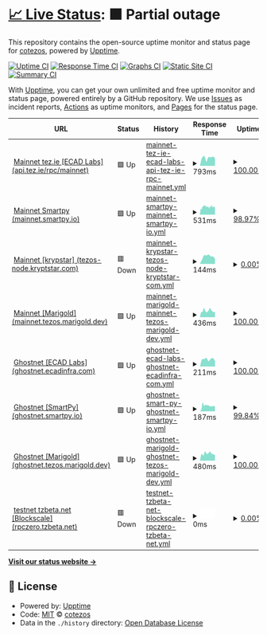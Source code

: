 # [📈 Live Status](https://cotezos.github.io/teznodes): <!--live status--> **🟧 Partial outage**

This repository contains the open-source uptime monitor and status page for [cotezos](https://cotezos.github.io/teznodes), powered by [Upptime](https://github.com/upptime/upptime).

[![Uptime CI](https://github.com/cotezos/teznodes/workflows/Uptime%20CI/badge.svg)](https://github.com/cotezos/teznodes/actions?query=workflow%3A%22Uptime+CI%22)
[![Response Time CI](https://github.com/cotezos/teznodes/workflows/Response%20Time%20CI/badge.svg)](https://github.com/cotezos/teznodes/actions?query=workflow%3A%22Response+Time+CI%22)
[![Graphs CI](https://github.com/cotezos/teznodes/workflows/Graphs%20CI/badge.svg)](https://github.com/cotezos/teznodes/actions?query=workflow%3A%22Graphs+CI%22)
[![Static Site CI](https://github.com/cotezos/teznodes/workflows/Static%20Site%20CI/badge.svg)](https://github.com/cotezos/teznodes/actions?query=workflow%3A%22Static+Site+CI%22)
[![Summary CI](https://github.com/cotezos/teznodes/workflows/Summary%20CI/badge.svg)](https://github.com/cotezos/teznodes/actions?query=workflow%3A%22Summary+CI%22)

With [Upptime](https://upptime.js.org), you can get your own unlimited and free uptime monitor and status page, powered entirely by a GitHub repository. We use [Issues](https://github.com/cotezos/teznodes/issues) as incident reports, [Actions](https://github.com/cotezos/teznodes/actions) as uptime monitors, and [Pages](https://cotezos.github.io/teznodes) for the status page.

<!--start: status pages-->
<!-- This summary is generated by Upptime (https://github.com/upptime/upptime) -->
<!-- Do not edit this manually, your changes will be overwritten -->
<!-- prettier-ignore -->
| URL | Status | History | Response Time | Uptime |
| --- | ------ | ------- | ------------- | ------ |
| <img alt="" src="https://icons.duckduckgo.com/ip3/api.tez.ie.ico" height="13"> [Mainnet tez.ie [ECAD Labs] (api.tez.ie/rpc/mainnet)](https://api.tez.ie/rpc/mainnet/chains/main/blocks/head) | 🟩 Up | [mainnet-tez-ie-ecad-labs-api-tez-ie-rpc-mainnet.yml](https://github.com/cotezos/teznodes/commits/HEAD/history/mainnet-tez-ie-ecad-labs-api-tez-ie-rpc-mainnet.yml) | <details><summary><img alt="Response time graph" src="./graphs/mainnet-tez-ie-ecad-labs-api-tez-ie-rpc-mainnet/response-time-week.png" height="20"> 793ms</summary><br><a href="https://cotezos.github.io/teznodes/history/mainnet-tez-ie-ecad-labs-api-tez-ie-rpc-mainnet"><img alt="Response time 1699" src="https://img.shields.io/endpoint?url=https%3A%2F%2Fraw.githubusercontent.com%2Fcotezos%2Fteznodes%2FHEAD%2Fapi%2Fmainnet-tez-ie-ecad-labs-api-tez-ie-rpc-mainnet%2Fresponse-time.json"></a><br><a href="https://cotezos.github.io/teznodes/history/mainnet-tez-ie-ecad-labs-api-tez-ie-rpc-mainnet"><img alt="24-hour response time 764" src="https://img.shields.io/endpoint?url=https%3A%2F%2Fraw.githubusercontent.com%2Fcotezos%2Fteznodes%2FHEAD%2Fapi%2Fmainnet-tez-ie-ecad-labs-api-tez-ie-rpc-mainnet%2Fresponse-time-day.json"></a><br><a href="https://cotezos.github.io/teznodes/history/mainnet-tez-ie-ecad-labs-api-tez-ie-rpc-mainnet"><img alt="7-day response time 793" src="https://img.shields.io/endpoint?url=https%3A%2F%2Fraw.githubusercontent.com%2Fcotezos%2Fteznodes%2FHEAD%2Fapi%2Fmainnet-tez-ie-ecad-labs-api-tez-ie-rpc-mainnet%2Fresponse-time-week.json"></a><br><a href="https://cotezos.github.io/teznodes/history/mainnet-tez-ie-ecad-labs-api-tez-ie-rpc-mainnet"><img alt="30-day response time 2678" src="https://img.shields.io/endpoint?url=https%3A%2F%2Fraw.githubusercontent.com%2Fcotezos%2Fteznodes%2FHEAD%2Fapi%2Fmainnet-tez-ie-ecad-labs-api-tez-ie-rpc-mainnet%2Fresponse-time-month.json"></a><br><a href="https://cotezos.github.io/teznodes/history/mainnet-tez-ie-ecad-labs-api-tez-ie-rpc-mainnet"><img alt="1-year response time 1684" src="https://img.shields.io/endpoint?url=https%3A%2F%2Fraw.githubusercontent.com%2Fcotezos%2Fteznodes%2FHEAD%2Fapi%2Fmainnet-tez-ie-ecad-labs-api-tez-ie-rpc-mainnet%2Fresponse-time-year.json"></a></details> | <details><summary><a href="https://cotezos.github.io/teznodes/history/mainnet-tez-ie-ecad-labs-api-tez-ie-rpc-mainnet">100.00%</a></summary><a href="https://cotezos.github.io/teznodes/history/mainnet-tez-ie-ecad-labs-api-tez-ie-rpc-mainnet"><img alt="All-time uptime 99.78%" src="https://img.shields.io/endpoint?url=https%3A%2F%2Fraw.githubusercontent.com%2Fcotezos%2Fteznodes%2FHEAD%2Fapi%2Fmainnet-tez-ie-ecad-labs-api-tez-ie-rpc-mainnet%2Fuptime.json"></a><br><a href="https://cotezos.github.io/teznodes/history/mainnet-tez-ie-ecad-labs-api-tez-ie-rpc-mainnet"><img alt="24-hour uptime 100.00%" src="https://img.shields.io/endpoint?url=https%3A%2F%2Fraw.githubusercontent.com%2Fcotezos%2Fteznodes%2FHEAD%2Fapi%2Fmainnet-tez-ie-ecad-labs-api-tez-ie-rpc-mainnet%2Fuptime-day.json"></a><br><a href="https://cotezos.github.io/teznodes/history/mainnet-tez-ie-ecad-labs-api-tez-ie-rpc-mainnet"><img alt="7-day uptime 100.00%" src="https://img.shields.io/endpoint?url=https%3A%2F%2Fraw.githubusercontent.com%2Fcotezos%2Fteznodes%2FHEAD%2Fapi%2Fmainnet-tez-ie-ecad-labs-api-tez-ie-rpc-mainnet%2Fuptime-week.json"></a><br><a href="https://cotezos.github.io/teznodes/history/mainnet-tez-ie-ecad-labs-api-tez-ie-rpc-mainnet"><img alt="30-day uptime 100.00%" src="https://img.shields.io/endpoint?url=https%3A%2F%2Fraw.githubusercontent.com%2Fcotezos%2Fteznodes%2FHEAD%2Fapi%2Fmainnet-tez-ie-ecad-labs-api-tez-ie-rpc-mainnet%2Fuptime-month.json"></a><br><a href="https://cotezos.github.io/teznodes/history/mainnet-tez-ie-ecad-labs-api-tez-ie-rpc-mainnet"><img alt="1-year uptime 99.81%" src="https://img.shields.io/endpoint?url=https%3A%2F%2Fraw.githubusercontent.com%2Fcotezos%2Fteznodes%2FHEAD%2Fapi%2Fmainnet-tez-ie-ecad-labs-api-tez-ie-rpc-mainnet%2Fuptime-year.json"></a></details>
| <img alt="" src="https://icons.duckduckgo.com/ip3/mainnet.smartpy.io.ico" height="13"> [Mainnet Smartpy (mainnet.smartpy.io)](https://mainnet.smartpy.io/chains/main/blocks/head/header) | 🟩 Up | [mainnet-smartpy-mainnet-smartpy-io.yml](https://github.com/cotezos/teznodes/commits/HEAD/history/mainnet-smartpy-mainnet-smartpy-io.yml) | <details><summary><img alt="Response time graph" src="./graphs/mainnet-smartpy-mainnet-smartpy-io/response-time-week.png" height="20"> 531ms</summary><br><a href="https://cotezos.github.io/teznodes/history/mainnet-smartpy-mainnet-smartpy-io"><img alt="Response time 3240" src="https://img.shields.io/endpoint?url=https%3A%2F%2Fraw.githubusercontent.com%2Fcotezos%2Fteznodes%2FHEAD%2Fapi%2Fmainnet-smartpy-mainnet-smartpy-io%2Fresponse-time.json"></a><br><a href="https://cotezos.github.io/teznodes/history/mainnet-smartpy-mainnet-smartpy-io"><img alt="24-hour response time 526" src="https://img.shields.io/endpoint?url=https%3A%2F%2Fraw.githubusercontent.com%2Fcotezos%2Fteznodes%2FHEAD%2Fapi%2Fmainnet-smartpy-mainnet-smartpy-io%2Fresponse-time-day.json"></a><br><a href="https://cotezos.github.io/teznodes/history/mainnet-smartpy-mainnet-smartpy-io"><img alt="7-day response time 531" src="https://img.shields.io/endpoint?url=https%3A%2F%2Fraw.githubusercontent.com%2Fcotezos%2Fteznodes%2FHEAD%2Fapi%2Fmainnet-smartpy-mainnet-smartpy-io%2Fresponse-time-week.json"></a><br><a href="https://cotezos.github.io/teznodes/history/mainnet-smartpy-mainnet-smartpy-io"><img alt="30-day response time 1079" src="https://img.shields.io/endpoint?url=https%3A%2F%2Fraw.githubusercontent.com%2Fcotezos%2Fteznodes%2FHEAD%2Fapi%2Fmainnet-smartpy-mainnet-smartpy-io%2Fresponse-time-month.json"></a><br><a href="https://cotezos.github.io/teznodes/history/mainnet-smartpy-mainnet-smartpy-io"><img alt="1-year response time 2884" src="https://img.shields.io/endpoint?url=https%3A%2F%2Fraw.githubusercontent.com%2Fcotezos%2Fteznodes%2FHEAD%2Fapi%2Fmainnet-smartpy-mainnet-smartpy-io%2Fresponse-time-year.json"></a></details> | <details><summary><a href="https://cotezos.github.io/teznodes/history/mainnet-smartpy-mainnet-smartpy-io">98.97%</a></summary><a href="https://cotezos.github.io/teznodes/history/mainnet-smartpy-mainnet-smartpy-io"><img alt="All-time uptime 99.60%" src="https://img.shields.io/endpoint?url=https%3A%2F%2Fraw.githubusercontent.com%2Fcotezos%2Fteznodes%2FHEAD%2Fapi%2Fmainnet-smartpy-mainnet-smartpy-io%2Fuptime.json"></a><br><a href="https://cotezos.github.io/teznodes/history/mainnet-smartpy-mainnet-smartpy-io"><img alt="24-hour uptime 97.14%" src="https://img.shields.io/endpoint?url=https%3A%2F%2Fraw.githubusercontent.com%2Fcotezos%2Fteznodes%2FHEAD%2Fapi%2Fmainnet-smartpy-mainnet-smartpy-io%2Fuptime-day.json"></a><br><a href="https://cotezos.github.io/teznodes/history/mainnet-smartpy-mainnet-smartpy-io"><img alt="7-day uptime 98.97%" src="https://img.shields.io/endpoint?url=https%3A%2F%2Fraw.githubusercontent.com%2Fcotezos%2Fteznodes%2FHEAD%2Fapi%2Fmainnet-smartpy-mainnet-smartpy-io%2Fuptime-week.json"></a><br><a href="https://cotezos.github.io/teznodes/history/mainnet-smartpy-mainnet-smartpy-io"><img alt="30-day uptime 99.53%" src="https://img.shields.io/endpoint?url=https%3A%2F%2Fraw.githubusercontent.com%2Fcotezos%2Fteznodes%2FHEAD%2Fapi%2Fmainnet-smartpy-mainnet-smartpy-io%2Fuptime-month.json"></a><br><a href="https://cotezos.github.io/teznodes/history/mainnet-smartpy-mainnet-smartpy-io"><img alt="1-year uptime 99.44%" src="https://img.shields.io/endpoint?url=https%3A%2F%2Fraw.githubusercontent.com%2Fcotezos%2Fteznodes%2FHEAD%2Fapi%2Fmainnet-smartpy-mainnet-smartpy-io%2Fuptime-year.json"></a></details>
| <img alt="" src="https://icons.duckduckgo.com/ip3/tezos-node.kryptstar.com.ico" height="13"> [Mainnet [krypstar] (tezos-node.kryptstar.com)](https://tezos-node.kryptstar.com/chains/main/blocks/head/header) | 🟥 Down | [mainnet-krypstar-tezos-node-kryptstar-com.yml](https://github.com/cotezos/teznodes/commits/HEAD/history/mainnet-krypstar-tezos-node-kryptstar-com.yml) | <details><summary><img alt="Response time graph" src="./graphs/mainnet-krypstar-tezos-node-kryptstar-com/response-time-week.png" height="20"> 144ms</summary><br><a href="https://cotezos.github.io/teznodes/history/mainnet-krypstar-tezos-node-kryptstar-com"><img alt="Response time 189" src="https://img.shields.io/endpoint?url=https%3A%2F%2Fraw.githubusercontent.com%2Fcotezos%2Fteznodes%2FHEAD%2Fapi%2Fmainnet-krypstar-tezos-node-kryptstar-com%2Fresponse-time.json"></a><br><a href="https://cotezos.github.io/teznodes/history/mainnet-krypstar-tezos-node-kryptstar-com"><img alt="24-hour response time 98" src="https://img.shields.io/endpoint?url=https%3A%2F%2Fraw.githubusercontent.com%2Fcotezos%2Fteznodes%2FHEAD%2Fapi%2Fmainnet-krypstar-tezos-node-kryptstar-com%2Fresponse-time-day.json"></a><br><a href="https://cotezos.github.io/teznodes/history/mainnet-krypstar-tezos-node-kryptstar-com"><img alt="7-day response time 144" src="https://img.shields.io/endpoint?url=https%3A%2F%2Fraw.githubusercontent.com%2Fcotezos%2Fteznodes%2FHEAD%2Fapi%2Fmainnet-krypstar-tezos-node-kryptstar-com%2Fresponse-time-week.json"></a><br><a href="https://cotezos.github.io/teznodes/history/mainnet-krypstar-tezos-node-kryptstar-com"><img alt="30-day response time 138" src="https://img.shields.io/endpoint?url=https%3A%2F%2Fraw.githubusercontent.com%2Fcotezos%2Fteznodes%2FHEAD%2Fapi%2Fmainnet-krypstar-tezos-node-kryptstar-com%2Fresponse-time-month.json"></a><br><a href="https://cotezos.github.io/teznodes/history/mainnet-krypstar-tezos-node-kryptstar-com"><img alt="1-year response time 165" src="https://img.shields.io/endpoint?url=https%3A%2F%2Fraw.githubusercontent.com%2Fcotezos%2Fteznodes%2FHEAD%2Fapi%2Fmainnet-krypstar-tezos-node-kryptstar-com%2Fresponse-time-year.json"></a></details> | <details><summary><a href="https://cotezos.github.io/teznodes/history/mainnet-krypstar-tezos-node-kryptstar-com">0.00%</a></summary><a href="https://cotezos.github.io/teznodes/history/mainnet-krypstar-tezos-node-kryptstar-com"><img alt="All-time uptime 42.28%" src="https://img.shields.io/endpoint?url=https%3A%2F%2Fraw.githubusercontent.com%2Fcotezos%2Fteznodes%2FHEAD%2Fapi%2Fmainnet-krypstar-tezos-node-kryptstar-com%2Fuptime.json"></a><br><a href="https://cotezos.github.io/teznodes/history/mainnet-krypstar-tezos-node-kryptstar-com"><img alt="24-hour uptime 0.00%" src="https://img.shields.io/endpoint?url=https%3A%2F%2Fraw.githubusercontent.com%2Fcotezos%2Fteznodes%2FHEAD%2Fapi%2Fmainnet-krypstar-tezos-node-kryptstar-com%2Fuptime-day.json"></a><br><a href="https://cotezos.github.io/teznodes/history/mainnet-krypstar-tezos-node-kryptstar-com"><img alt="7-day uptime 0.00%" src="https://img.shields.io/endpoint?url=https%3A%2F%2Fraw.githubusercontent.com%2Fcotezos%2Fteznodes%2FHEAD%2Fapi%2Fmainnet-krypstar-tezos-node-kryptstar-com%2Fuptime-week.json"></a><br><a href="https://cotezos.github.io/teznodes/history/mainnet-krypstar-tezos-node-kryptstar-com"><img alt="30-day uptime 0.00%" src="https://img.shields.io/endpoint?url=https%3A%2F%2Fraw.githubusercontent.com%2Fcotezos%2Fteznodes%2FHEAD%2Fapi%2Fmainnet-krypstar-tezos-node-kryptstar-com%2Fuptime-month.json"></a><br><a href="https://cotezos.github.io/teznodes/history/mainnet-krypstar-tezos-node-kryptstar-com"><img alt="1-year uptime 21.29%" src="https://img.shields.io/endpoint?url=https%3A%2F%2Fraw.githubusercontent.com%2Fcotezos%2Fteznodes%2FHEAD%2Fapi%2Fmainnet-krypstar-tezos-node-kryptstar-com%2Fuptime-year.json"></a></details>
| <img alt="" src="https://icons.duckduckgo.com/ip3/mainnet.tezos.marigold.dev.ico" height="13"> [Mainnet [Marigold] (mainnet.tezos.marigold.dev)](https://mainnet.tezos.marigold.dev/chains/main/blocks/head/header) | 🟩 Up | [mainnet-marigold-mainnet-tezos-marigold-dev.yml](https://github.com/cotezos/teznodes/commits/HEAD/history/mainnet-marigold-mainnet-tezos-marigold-dev.yml) | <details><summary><img alt="Response time graph" src="./graphs/mainnet-marigold-mainnet-tezos-marigold-dev/response-time-week.png" height="20"> 436ms</summary><br><a href="https://cotezos.github.io/teznodes/history/mainnet-marigold-mainnet-tezos-marigold-dev"><img alt="Response time 815" src="https://img.shields.io/endpoint?url=https%3A%2F%2Fraw.githubusercontent.com%2Fcotezos%2Fteznodes%2FHEAD%2Fapi%2Fmainnet-marigold-mainnet-tezos-marigold-dev%2Fresponse-time.json"></a><br><a href="https://cotezos.github.io/teznodes/history/mainnet-marigold-mainnet-tezos-marigold-dev"><img alt="24-hour response time 360" src="https://img.shields.io/endpoint?url=https%3A%2F%2Fraw.githubusercontent.com%2Fcotezos%2Fteznodes%2FHEAD%2Fapi%2Fmainnet-marigold-mainnet-tezos-marigold-dev%2Fresponse-time-day.json"></a><br><a href="https://cotezos.github.io/teznodes/history/mainnet-marigold-mainnet-tezos-marigold-dev"><img alt="7-day response time 436" src="https://img.shields.io/endpoint?url=https%3A%2F%2Fraw.githubusercontent.com%2Fcotezos%2Fteznodes%2FHEAD%2Fapi%2Fmainnet-marigold-mainnet-tezos-marigold-dev%2Fresponse-time-week.json"></a><br><a href="https://cotezos.github.io/teznodes/history/mainnet-marigold-mainnet-tezos-marigold-dev"><img alt="30-day response time 1346" src="https://img.shields.io/endpoint?url=https%3A%2F%2Fraw.githubusercontent.com%2Fcotezos%2Fteznodes%2FHEAD%2Fapi%2Fmainnet-marigold-mainnet-tezos-marigold-dev%2Fresponse-time-month.json"></a><br><a href="https://cotezos.github.io/teznodes/history/mainnet-marigold-mainnet-tezos-marigold-dev"><img alt="1-year response time 815" src="https://img.shields.io/endpoint?url=https%3A%2F%2Fraw.githubusercontent.com%2Fcotezos%2Fteznodes%2FHEAD%2Fapi%2Fmainnet-marigold-mainnet-tezos-marigold-dev%2Fresponse-time-year.json"></a></details> | <details><summary><a href="https://cotezos.github.io/teznodes/history/mainnet-marigold-mainnet-tezos-marigold-dev">100.00%</a></summary><a href="https://cotezos.github.io/teznodes/history/mainnet-marigold-mainnet-tezos-marigold-dev"><img alt="All-time uptime 99.58%" src="https://img.shields.io/endpoint?url=https%3A%2F%2Fraw.githubusercontent.com%2Fcotezos%2Fteznodes%2FHEAD%2Fapi%2Fmainnet-marigold-mainnet-tezos-marigold-dev%2Fuptime.json"></a><br><a href="https://cotezos.github.io/teznodes/history/mainnet-marigold-mainnet-tezos-marigold-dev"><img alt="24-hour uptime 100.00%" src="https://img.shields.io/endpoint?url=https%3A%2F%2Fraw.githubusercontent.com%2Fcotezos%2Fteznodes%2FHEAD%2Fapi%2Fmainnet-marigold-mainnet-tezos-marigold-dev%2Fuptime-day.json"></a><br><a href="https://cotezos.github.io/teznodes/history/mainnet-marigold-mainnet-tezos-marigold-dev"><img alt="7-day uptime 100.00%" src="https://img.shields.io/endpoint?url=https%3A%2F%2Fraw.githubusercontent.com%2Fcotezos%2Fteznodes%2FHEAD%2Fapi%2Fmainnet-marigold-mainnet-tezos-marigold-dev%2Fuptime-week.json"></a><br><a href="https://cotezos.github.io/teznodes/history/mainnet-marigold-mainnet-tezos-marigold-dev"><img alt="30-day uptime 98.26%" src="https://img.shields.io/endpoint?url=https%3A%2F%2Fraw.githubusercontent.com%2Fcotezos%2Fteznodes%2FHEAD%2Fapi%2Fmainnet-marigold-mainnet-tezos-marigold-dev%2Fuptime-month.json"></a><br><a href="https://cotezos.github.io/teznodes/history/mainnet-marigold-mainnet-tezos-marigold-dev"><img alt="1-year uptime 99.58%" src="https://img.shields.io/endpoint?url=https%3A%2F%2Fraw.githubusercontent.com%2Fcotezos%2Fteznodes%2FHEAD%2Fapi%2Fmainnet-marigold-mainnet-tezos-marigold-dev%2Fuptime-year.json"></a></details>
| <img alt="" src="https://icons.duckduckgo.com/ip3/ghostnet.ecadinfra.com.ico" height="13"> [Ghostnet [ECAD Labs] (ghostnet.ecadinfra.com)](https://ghostnet.ecadinfra.com/chains/main/blocks/head/header) | 🟩 Up | [ghostnet-ecad-labs-ghostnet-ecadinfra-com.yml](https://github.com/cotezos/teznodes/commits/HEAD/history/ghostnet-ecad-labs-ghostnet-ecadinfra-com.yml) | <details><summary><img alt="Response time graph" src="./graphs/ghostnet-ecad-labs-ghostnet-ecadinfra-com/response-time-week.png" height="20"> 211ms</summary><br><a href="https://cotezos.github.io/teznodes/history/ghostnet-ecad-labs-ghostnet-ecadinfra-com"><img alt="Response time 1361" src="https://img.shields.io/endpoint?url=https%3A%2F%2Fraw.githubusercontent.com%2Fcotezos%2Fteznodes%2FHEAD%2Fapi%2Fghostnet-ecad-labs-ghostnet-ecadinfra-com%2Fresponse-time.json"></a><br><a href="https://cotezos.github.io/teznodes/history/ghostnet-ecad-labs-ghostnet-ecadinfra-com"><img alt="24-hour response time 163" src="https://img.shields.io/endpoint?url=https%3A%2F%2Fraw.githubusercontent.com%2Fcotezos%2Fteznodes%2FHEAD%2Fapi%2Fghostnet-ecad-labs-ghostnet-ecadinfra-com%2Fresponse-time-day.json"></a><br><a href="https://cotezos.github.io/teznodes/history/ghostnet-ecad-labs-ghostnet-ecadinfra-com"><img alt="7-day response time 211" src="https://img.shields.io/endpoint?url=https%3A%2F%2Fraw.githubusercontent.com%2Fcotezos%2Fteznodes%2FHEAD%2Fapi%2Fghostnet-ecad-labs-ghostnet-ecadinfra-com%2Fresponse-time-week.json"></a><br><a href="https://cotezos.github.io/teznodes/history/ghostnet-ecad-labs-ghostnet-ecadinfra-com"><img alt="30-day response time 179" src="https://img.shields.io/endpoint?url=https%3A%2F%2Fraw.githubusercontent.com%2Fcotezos%2Fteznodes%2FHEAD%2Fapi%2Fghostnet-ecad-labs-ghostnet-ecadinfra-com%2Fresponse-time-month.json"></a><br><a href="https://cotezos.github.io/teznodes/history/ghostnet-ecad-labs-ghostnet-ecadinfra-com"><img alt="1-year response time 1361" src="https://img.shields.io/endpoint?url=https%3A%2F%2Fraw.githubusercontent.com%2Fcotezos%2Fteznodes%2FHEAD%2Fapi%2Fghostnet-ecad-labs-ghostnet-ecadinfra-com%2Fresponse-time-year.json"></a></details> | <details><summary><a href="https://cotezos.github.io/teznodes/history/ghostnet-ecad-labs-ghostnet-ecadinfra-com">100.00%</a></summary><a href="https://cotezos.github.io/teznodes/history/ghostnet-ecad-labs-ghostnet-ecadinfra-com"><img alt="All-time uptime 99.42%" src="https://img.shields.io/endpoint?url=https%3A%2F%2Fraw.githubusercontent.com%2Fcotezos%2Fteznodes%2FHEAD%2Fapi%2Fghostnet-ecad-labs-ghostnet-ecadinfra-com%2Fuptime.json"></a><br><a href="https://cotezos.github.io/teznodes/history/ghostnet-ecad-labs-ghostnet-ecadinfra-com"><img alt="24-hour uptime 100.00%" src="https://img.shields.io/endpoint?url=https%3A%2F%2Fraw.githubusercontent.com%2Fcotezos%2Fteznodes%2FHEAD%2Fapi%2Fghostnet-ecad-labs-ghostnet-ecadinfra-com%2Fuptime-day.json"></a><br><a href="https://cotezos.github.io/teznodes/history/ghostnet-ecad-labs-ghostnet-ecadinfra-com"><img alt="7-day uptime 100.00%" src="https://img.shields.io/endpoint?url=https%3A%2F%2Fraw.githubusercontent.com%2Fcotezos%2Fteznodes%2FHEAD%2Fapi%2Fghostnet-ecad-labs-ghostnet-ecadinfra-com%2Fuptime-week.json"></a><br><a href="https://cotezos.github.io/teznodes/history/ghostnet-ecad-labs-ghostnet-ecadinfra-com"><img alt="30-day uptime 100.00%" src="https://img.shields.io/endpoint?url=https%3A%2F%2Fraw.githubusercontent.com%2Fcotezos%2Fteznodes%2FHEAD%2Fapi%2Fghostnet-ecad-labs-ghostnet-ecadinfra-com%2Fuptime-month.json"></a><br><a href="https://cotezos.github.io/teznodes/history/ghostnet-ecad-labs-ghostnet-ecadinfra-com"><img alt="1-year uptime 99.42%" src="https://img.shields.io/endpoint?url=https%3A%2F%2Fraw.githubusercontent.com%2Fcotezos%2Fteznodes%2FHEAD%2Fapi%2Fghostnet-ecad-labs-ghostnet-ecadinfra-com%2Fuptime-year.json"></a></details>
| <img alt="" src="https://icons.duckduckgo.com/ip3/ghostnet.smartpy.io.ico" height="13"> [Ghostnet [SmartPy] (ghostnet.smartpy.io)](https://ghostnet.smartpy.io/chains/main/blocks/head/header) | 🟩 Up | [ghostnet-smart-py-ghostnet-smartpy-io.yml](https://github.com/cotezos/teznodes/commits/HEAD/history/ghostnet-smart-py-ghostnet-smartpy-io.yml) | <details><summary><img alt="Response time graph" src="./graphs/ghostnet-smart-py-ghostnet-smartpy-io/response-time-week.png" height="20"> 187ms</summary><br><a href="https://cotezos.github.io/teznodes/history/ghostnet-smart-py-ghostnet-smartpy-io"><img alt="Response time 305" src="https://img.shields.io/endpoint?url=https%3A%2F%2Fraw.githubusercontent.com%2Fcotezos%2Fteznodes%2FHEAD%2Fapi%2Fghostnet-smart-py-ghostnet-smartpy-io%2Fresponse-time.json"></a><br><a href="https://cotezos.github.io/teznodes/history/ghostnet-smart-py-ghostnet-smartpy-io"><img alt="24-hour response time 174" src="https://img.shields.io/endpoint?url=https%3A%2F%2Fraw.githubusercontent.com%2Fcotezos%2Fteznodes%2FHEAD%2Fapi%2Fghostnet-smart-py-ghostnet-smartpy-io%2Fresponse-time-day.json"></a><br><a href="https://cotezos.github.io/teznodes/history/ghostnet-smart-py-ghostnet-smartpy-io"><img alt="7-day response time 187" src="https://img.shields.io/endpoint?url=https%3A%2F%2Fraw.githubusercontent.com%2Fcotezos%2Fteznodes%2FHEAD%2Fapi%2Fghostnet-smart-py-ghostnet-smartpy-io%2Fresponse-time-week.json"></a><br><a href="https://cotezos.github.io/teznodes/history/ghostnet-smart-py-ghostnet-smartpy-io"><img alt="30-day response time 189" src="https://img.shields.io/endpoint?url=https%3A%2F%2Fraw.githubusercontent.com%2Fcotezos%2Fteznodes%2FHEAD%2Fapi%2Fghostnet-smart-py-ghostnet-smartpy-io%2Fresponse-time-month.json"></a><br><a href="https://cotezos.github.io/teznodes/history/ghostnet-smart-py-ghostnet-smartpy-io"><img alt="1-year response time 305" src="https://img.shields.io/endpoint?url=https%3A%2F%2Fraw.githubusercontent.com%2Fcotezos%2Fteznodes%2FHEAD%2Fapi%2Fghostnet-smart-py-ghostnet-smartpy-io%2Fresponse-time-year.json"></a></details> | <details><summary><a href="https://cotezos.github.io/teznodes/history/ghostnet-smart-py-ghostnet-smartpy-io">99.84%</a></summary><a href="https://cotezos.github.io/teznodes/history/ghostnet-smart-py-ghostnet-smartpy-io"><img alt="All-time uptime 99.92%" src="https://img.shields.io/endpoint?url=https%3A%2F%2Fraw.githubusercontent.com%2Fcotezos%2Fteznodes%2FHEAD%2Fapi%2Fghostnet-smart-py-ghostnet-smartpy-io%2Fuptime.json"></a><br><a href="https://cotezos.github.io/teznodes/history/ghostnet-smart-py-ghostnet-smartpy-io"><img alt="24-hour uptime 100.00%" src="https://img.shields.io/endpoint?url=https%3A%2F%2Fraw.githubusercontent.com%2Fcotezos%2Fteznodes%2FHEAD%2Fapi%2Fghostnet-smart-py-ghostnet-smartpy-io%2Fuptime-day.json"></a><br><a href="https://cotezos.github.io/teznodes/history/ghostnet-smart-py-ghostnet-smartpy-io"><img alt="7-day uptime 99.84%" src="https://img.shields.io/endpoint?url=https%3A%2F%2Fraw.githubusercontent.com%2Fcotezos%2Fteznodes%2FHEAD%2Fapi%2Fghostnet-smart-py-ghostnet-smartpy-io%2Fuptime-week.json"></a><br><a href="https://cotezos.github.io/teznodes/history/ghostnet-smart-py-ghostnet-smartpy-io"><img alt="30-day uptime 99.88%" src="https://img.shields.io/endpoint?url=https%3A%2F%2Fraw.githubusercontent.com%2Fcotezos%2Fteznodes%2FHEAD%2Fapi%2Fghostnet-smart-py-ghostnet-smartpy-io%2Fuptime-month.json"></a><br><a href="https://cotezos.github.io/teznodes/history/ghostnet-smart-py-ghostnet-smartpy-io"><img alt="1-year uptime 99.92%" src="https://img.shields.io/endpoint?url=https%3A%2F%2Fraw.githubusercontent.com%2Fcotezos%2Fteznodes%2FHEAD%2Fapi%2Fghostnet-smart-py-ghostnet-smartpy-io%2Fuptime-year.json"></a></details>
| <img alt="" src="https://icons.duckduckgo.com/ip3/ghostnet.tezos.marigold.dev.ico" height="13"> [Ghostnet [Marigold] (ghostnet.tezos.marigold.dev)](https://ghostnet.tezos.marigold.dev/chains/main/blocks/head/header) | 🟩 Up | [ghostnet-marigold-ghostnet-tezos-marigold-dev.yml](https://github.com/cotezos/teznodes/commits/HEAD/history/ghostnet-marigold-ghostnet-tezos-marigold-dev.yml) | <details><summary><img alt="Response time graph" src="./graphs/ghostnet-marigold-ghostnet-tezos-marigold-dev/response-time-week.png" height="20"> 480ms</summary><br><a href="https://cotezos.github.io/teznodes/history/ghostnet-marigold-ghostnet-tezos-marigold-dev"><img alt="Response time 598" src="https://img.shields.io/endpoint?url=https%3A%2F%2Fraw.githubusercontent.com%2Fcotezos%2Fteznodes%2FHEAD%2Fapi%2Fghostnet-marigold-ghostnet-tezos-marigold-dev%2Fresponse-time.json"></a><br><a href="https://cotezos.github.io/teznodes/history/ghostnet-marigold-ghostnet-tezos-marigold-dev"><img alt="24-hour response time 377" src="https://img.shields.io/endpoint?url=https%3A%2F%2Fraw.githubusercontent.com%2Fcotezos%2Fteznodes%2FHEAD%2Fapi%2Fghostnet-marigold-ghostnet-tezos-marigold-dev%2Fresponse-time-day.json"></a><br><a href="https://cotezos.github.io/teznodes/history/ghostnet-marigold-ghostnet-tezos-marigold-dev"><img alt="7-day response time 480" src="https://img.shields.io/endpoint?url=https%3A%2F%2Fraw.githubusercontent.com%2Fcotezos%2Fteznodes%2FHEAD%2Fapi%2Fghostnet-marigold-ghostnet-tezos-marigold-dev%2Fresponse-time-week.json"></a><br><a href="https://cotezos.github.io/teznodes/history/ghostnet-marigold-ghostnet-tezos-marigold-dev"><img alt="30-day response time 450" src="https://img.shields.io/endpoint?url=https%3A%2F%2Fraw.githubusercontent.com%2Fcotezos%2Fteznodes%2FHEAD%2Fapi%2Fghostnet-marigold-ghostnet-tezos-marigold-dev%2Fresponse-time-month.json"></a><br><a href="https://cotezos.github.io/teznodes/history/ghostnet-marigold-ghostnet-tezos-marigold-dev"><img alt="1-year response time 598" src="https://img.shields.io/endpoint?url=https%3A%2F%2Fraw.githubusercontent.com%2Fcotezos%2Fteznodes%2FHEAD%2Fapi%2Fghostnet-marigold-ghostnet-tezos-marigold-dev%2Fresponse-time-year.json"></a></details> | <details><summary><a href="https://cotezos.github.io/teznodes/history/ghostnet-marigold-ghostnet-tezos-marigold-dev">100.00%</a></summary><a href="https://cotezos.github.io/teznodes/history/ghostnet-marigold-ghostnet-tezos-marigold-dev"><img alt="All-time uptime 99.46%" src="https://img.shields.io/endpoint?url=https%3A%2F%2Fraw.githubusercontent.com%2Fcotezos%2Fteznodes%2FHEAD%2Fapi%2Fghostnet-marigold-ghostnet-tezos-marigold-dev%2Fuptime.json"></a><br><a href="https://cotezos.github.io/teznodes/history/ghostnet-marigold-ghostnet-tezos-marigold-dev"><img alt="24-hour uptime 100.00%" src="https://img.shields.io/endpoint?url=https%3A%2F%2Fraw.githubusercontent.com%2Fcotezos%2Fteznodes%2FHEAD%2Fapi%2Fghostnet-marigold-ghostnet-tezos-marigold-dev%2Fuptime-day.json"></a><br><a href="https://cotezos.github.io/teznodes/history/ghostnet-marigold-ghostnet-tezos-marigold-dev"><img alt="7-day uptime 100.00%" src="https://img.shields.io/endpoint?url=https%3A%2F%2Fraw.githubusercontent.com%2Fcotezos%2Fteznodes%2FHEAD%2Fapi%2Fghostnet-marigold-ghostnet-tezos-marigold-dev%2Fuptime-week.json"></a><br><a href="https://cotezos.github.io/teznodes/history/ghostnet-marigold-ghostnet-tezos-marigold-dev"><img alt="30-day uptime 99.39%" src="https://img.shields.io/endpoint?url=https%3A%2F%2Fraw.githubusercontent.com%2Fcotezos%2Fteznodes%2FHEAD%2Fapi%2Fghostnet-marigold-ghostnet-tezos-marigold-dev%2Fuptime-month.json"></a><br><a href="https://cotezos.github.io/teznodes/history/ghostnet-marigold-ghostnet-tezos-marigold-dev"><img alt="1-year uptime 99.46%" src="https://img.shields.io/endpoint?url=https%3A%2F%2Fraw.githubusercontent.com%2Fcotezos%2Fteznodes%2FHEAD%2Fapi%2Fghostnet-marigold-ghostnet-tezos-marigold-dev%2Fuptime-year.json"></a></details>
| <img alt="" src="https://icons.duckduckgo.com/ip3/rpczero.tzbeta.net.ico" height="13"> [testnet tzbeta.net [Blockscale] (rpczero.tzbeta.net)](https://rpczero.tzbeta.net/chains/main/blocks/head/header) | 🟥 Down | [testnet-tzbeta-net-blockscale-rpczero-tzbeta-net.yml](https://github.com/cotezos/teznodes/commits/HEAD/history/testnet-tzbeta-net-blockscale-rpczero-tzbeta-net.yml) | <details><summary><img alt="Response time graph" src="./graphs/testnet-tzbeta-net-blockscale-rpczero-tzbeta-net/response-time-week.png" height="20"> 0ms</summary><br><a href="https://cotezos.github.io/teznodes/history/testnet-tzbeta-net-blockscale-rpczero-tzbeta-net"><img alt="Response time 7418" src="https://img.shields.io/endpoint?url=https%3A%2F%2Fraw.githubusercontent.com%2Fcotezos%2Fteznodes%2FHEAD%2Fapi%2Ftestnet-tzbeta-net-blockscale-rpczero-tzbeta-net%2Fresponse-time.json"></a><br><a href="https://cotezos.github.io/teznodes/history/testnet-tzbeta-net-blockscale-rpczero-tzbeta-net"><img alt="24-hour response time 0" src="https://img.shields.io/endpoint?url=https%3A%2F%2Fraw.githubusercontent.com%2Fcotezos%2Fteznodes%2FHEAD%2Fapi%2Ftestnet-tzbeta-net-blockscale-rpczero-tzbeta-net%2Fresponse-time-day.json"></a><br><a href="https://cotezos.github.io/teznodes/history/testnet-tzbeta-net-blockscale-rpczero-tzbeta-net"><img alt="7-day response time 0" src="https://img.shields.io/endpoint?url=https%3A%2F%2Fraw.githubusercontent.com%2Fcotezos%2Fteznodes%2FHEAD%2Fapi%2Ftestnet-tzbeta-net-blockscale-rpczero-tzbeta-net%2Fresponse-time-week.json"></a><br><a href="https://cotezos.github.io/teznodes/history/testnet-tzbeta-net-blockscale-rpczero-tzbeta-net"><img alt="30-day response time 14770" src="https://img.shields.io/endpoint?url=https%3A%2F%2Fraw.githubusercontent.com%2Fcotezos%2Fteznodes%2FHEAD%2Fapi%2Ftestnet-tzbeta-net-blockscale-rpczero-tzbeta-net%2Fresponse-time-month.json"></a><br><a href="https://cotezos.github.io/teznodes/history/testnet-tzbeta-net-blockscale-rpczero-tzbeta-net"><img alt="1-year response time 9899" src="https://img.shields.io/endpoint?url=https%3A%2F%2Fraw.githubusercontent.com%2Fcotezos%2Fteznodes%2FHEAD%2Fapi%2Ftestnet-tzbeta-net-blockscale-rpczero-tzbeta-net%2Fresponse-time-year.json"></a></details> | <details><summary><a href="https://cotezos.github.io/teznodes/history/testnet-tzbeta-net-blockscale-rpczero-tzbeta-net">0.00%</a></summary><a href="https://cotezos.github.io/teznodes/history/testnet-tzbeta-net-blockscale-rpczero-tzbeta-net"><img alt="All-time uptime 46.50%" src="https://img.shields.io/endpoint?url=https%3A%2F%2Fraw.githubusercontent.com%2Fcotezos%2Fteznodes%2FHEAD%2Fapi%2Ftestnet-tzbeta-net-blockscale-rpczero-tzbeta-net%2Fuptime.json"></a><br><a href="https://cotezos.github.io/teznodes/history/testnet-tzbeta-net-blockscale-rpczero-tzbeta-net"><img alt="24-hour uptime 0.00%" src="https://img.shields.io/endpoint?url=https%3A%2F%2Fraw.githubusercontent.com%2Fcotezos%2Fteznodes%2FHEAD%2Fapi%2Ftestnet-tzbeta-net-blockscale-rpczero-tzbeta-net%2Fuptime-day.json"></a><br><a href="https://cotezos.github.io/teznodes/history/testnet-tzbeta-net-blockscale-rpczero-tzbeta-net"><img alt="7-day uptime 0.00%" src="https://img.shields.io/endpoint?url=https%3A%2F%2Fraw.githubusercontent.com%2Fcotezos%2Fteznodes%2FHEAD%2Fapi%2Ftestnet-tzbeta-net-blockscale-rpczero-tzbeta-net%2Fuptime-week.json"></a><br><a href="https://cotezos.github.io/teznodes/history/testnet-tzbeta-net-blockscale-rpczero-tzbeta-net"><img alt="30-day uptime 0.00%" src="https://img.shields.io/endpoint?url=https%3A%2F%2Fraw.githubusercontent.com%2Fcotezos%2Fteznodes%2FHEAD%2Fapi%2Ftestnet-tzbeta-net-blockscale-rpczero-tzbeta-net%2Fuptime-month.json"></a><br><a href="https://cotezos.github.io/teznodes/history/testnet-tzbeta-net-blockscale-rpczero-tzbeta-net"><img alt="1-year uptime 26.07%" src="https://img.shields.io/endpoint?url=https%3A%2F%2Fraw.githubusercontent.com%2Fcotezos%2Fteznodes%2FHEAD%2Fapi%2Ftestnet-tzbeta-net-blockscale-rpczero-tzbeta-net%2Fuptime-year.json"></a></details>

<!--end: status pages-->

[**Visit our status website →**](https://cotezos.github.io/teznodes)

## 📄 License

- Powered by: [Upptime](https://github.com/upptime/upptime)
- Code: [MIT](./LICENSE) © [cotezos](https://cotezos.github.io/teznodes)
- Data in the `./history` directory: [Open Database License](https://opendatacommons.org/licenses/odbl/1-0/)
